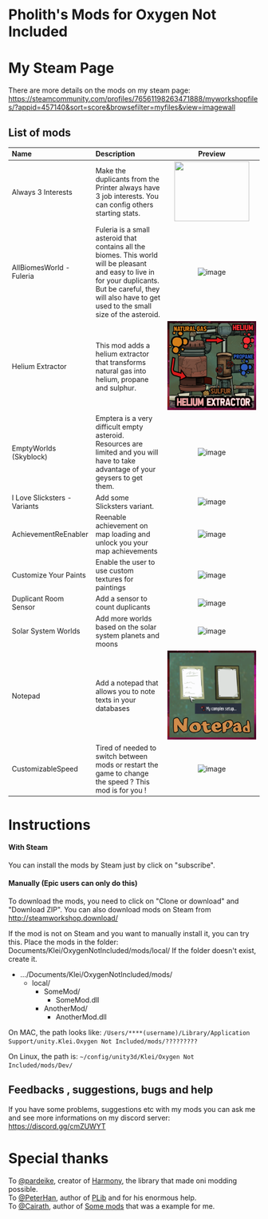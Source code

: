 


# Pholith's Mods for Oxygen Not Included

# My Steam Page
There are more details on the mods on my steam page:
https://steamcommunity.com/profiles/76561198263471888/myworkshopfiles/?appid=457140&sort=score&browsefilter=myfiles&view=imagewall

## List of mods
| **Name**        | **Description**     | **Preview** | 
| :----- | :------| :-------:|
| Always 3 Interests  | Make the duplicants from the Printer always have 3 job interests.  You can config others starting stats. |<img src="/src/Always3Interests/screen.png" width="150" height="120" />
| AllBiomesWorld - Fuleria| Fuleria is a small asteroid that contains all the biomes. This world will be pleasant and easy to live in for your duplicants. But be careful, they will also have to get used to the small size of the asteroid.                                                                                 |![image](/src/AllBiomesWorld/screen.png)|
| Helium Extractor | This mod adds a helium extractor that transforms natural gas into helium, propane and sulphur.                                                                                                                                                                                                          |![image](/src/HeliumExtractor/screen.png)|
| EmptyWorlds (Skyblock)| Emptera is a very difficult empty asteroid. Resources are limited and you will have to take advantage of your geysers to get them.                                                                                 |![image](/src/EmptyWorlds/screen1.png)|
| I Love Slicksters - Variants | Add some Slicksters variant.                                                                                 |![image](/src/ILoveSlicksters/screen1.png)|
| AchievementReEnabler | Reenable achievement on map loading and unlock you your map achievements							|![image](/src/AchievementReEnabler/screen1.png)|
| Customize Your Paints | Enable the user to use custom textures for paintings												|![image](/src/CustomizeYourPaints/screen1.png)|
| Duplicant Room Sensor | Add a sensor to count duplicants												|![image](/src/DuplicantRoomSensor/screen1.png)|
| Solar System Worlds |Add more worlds based on the solar system planets and moons   |![image](/src/SolarSystemWorlds/screen1.png)|
| Notepad |Add a notepad that allows you to note texts in your databases    |![image](/src/Notepad/screen1.png)|
| CustomizableSpeed | Tired of needed to switch between mods or restart the game to change the speed ? This mod is for you !|![image](/src/CustomizableSpeed/screen1.png)|

# Instructions

#### With Steam
You can install the mods by Steam just by click on "subscribe".

#### Manually (Epic users can only do this)
To download the mods, you need to click on "Clone or download" and "Download ZIP".
You can also download mods on Steam from http://steamworkshop.download/

If the mod is not on Steam and you want to manually install it, you can try this.
Place the mods in the folder: Documents/Klei/OxygenNotIncluded/mods/local/
If the folder doesn't exist, create it.
* .../Documents/Klei/OxygenNotIncluded/mods/
  * local/
    * SomeMod/
      * SomeMod.dll
    * AnotherMod/
      * AnotherMod.dll

 On MAC, the path looks like: `/Users/****(username)/Library/Application Support/unity.Klei.Oxygen Not Included/mods/?????????`
 
 On Linux, the path is: `~/config/unity3d/Klei/Oxygen Not Included/mods/Dev/`

## Feedbacks , suggestions, bugs and help
If you have some problems, suggestions etc with my mods you can ask me and see more informations on my discord server:
https://discord.gg/cmZUWYT

# Special thanks
To [@pardeike](https://github.com/pardeike), creator of [Harmony](https://github.com/pardeike/Harmony), the library that made oni modding possible.  
To [@PeterHan](https://github.com/peterhaneve), author of [PLib](https://github.com/peterhaneve/ONIMods/tree/master/PLib) and for his enormous help.    
To [@Cairath](https://github.com/Cairath), author of [Some mods](https://github.com/Cairath/ONI-Mods) that was a example for me.
